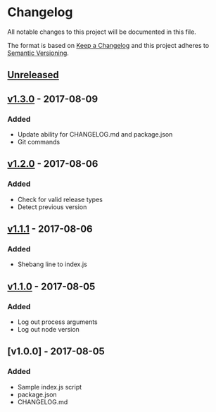 # Changelog
All notable changes to this project will be documented in this file.

The format is based on [Keep a Changelog](http://keepachangelog.com/en/1.0.0/)
and this project adheres to [Semantic Versioning](http://semver.org/spec/v2.0.0.html).

## [Unreleased]

## [v1.3.0] - 2017-08-09
### Added
- Update ability for CHANGELOG.md and package.json
- Git commands

## [v1.2.0] - 2017-08-06
### Added
- Check for valid release types
- Detect previous version

## [v1.1.1] - 2017-08-06
### Added
- Shebang line to index.js

## [v1.1.0] - 2017-08-05
### Added
- Log out process arguments
- Log out node version

## [v1.0.0] - 2017-08-05
### Added
- Sample index.js script
- package.json
- CHANGELOG.md

[Unreleased]: https://github.com/chadwickthebold/workflow-example/compare/v1.3.0...HEAD
[v1.3.0]: https://github.com/chadwickthebold/workflow-example/compare/v1.2.0...v1.3.0
[v1.2.0]: https://github.com/chadwickthebold/workflow-example/compare/v1.1.1...v1.2.0
[v1.1.1]: https://github.com/chadwickthebold/workflow-example/compare/v1.1.0...v1.1.1
[v1.1.0]: https://github.com/chadwickthebold/workflow-example/compare/v1.0.0...v1.1.0
